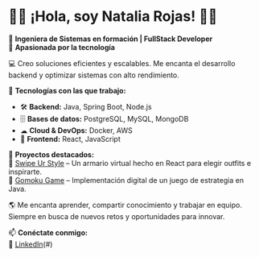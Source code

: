 # 🌙✨ ¡Hola, soy Natalia Rojas! 🚀💡  
🔹 **Ingeniera de Sistemas en formación | FullStack Developer**  
🔹 **Apasionada por la tecnología**  

💻 Creo soluciones eficientes y escalables. Me encanta el desarrollo backend y optimizar sistemas con alto rendimiento.  

🌟 **Tecnologías con las que trabajo:**  
- 🛠 **Backend:** Java, Spring Boot, Node.js  
- 🗄 **Bases de datos:** PostgreSQL, MySQL, MongoDB  
- ☁ **Cloud & DevOps:** Docker, AWS  
- 🎨 **Frontend:** React, JavaScript  

🚀 **Proyectos destacados:**  
🔹 [Swipe Ur Style](#) – Un armario virtual hecho en React para elegir outfits e inspirarte.  
🔹 [Gomoku Game](#) – Implementación digital de un juego de estrategia en Java.  

🌎 Me encanta aprender, compartir conocimiento y trabajar en equipo. Siempre en busca de nuevos retos y oportunidades para innovar.  

📫 **Conéctate conmigo:**  
🔗 [LinkedIn](https://www.linkedin.com/in/laura-natalia-rojas-robayo-a061b2305/)(#)  

